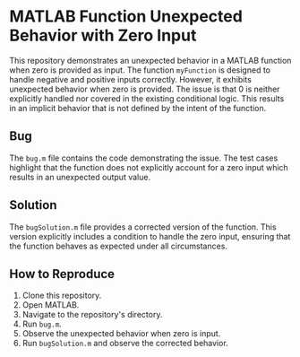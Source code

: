 # MATLAB Function Unexpected Behavior with Zero Input
This repository demonstrates an unexpected behavior in a MATLAB function when zero is provided as input. The function `myFunction` is designed to handle negative and positive inputs correctly. However, it exhibits unexpected behavior when zero is provided. The issue is that 0 is neither explicitly handled nor covered in the existing conditional logic.  This results in an implicit behavior that is not defined by the intent of the function.

## Bug
The `bug.m` file contains the code demonstrating the issue.  The test cases highlight that the function does not explicitly account for a zero input which results in an unexpected output value. 

## Solution
The `bugSolution.m` file provides a corrected version of the function. This version explicitly includes a condition to handle the zero input, ensuring that the function behaves as expected under all circumstances.

## How to Reproduce
1. Clone this repository.
2. Open MATLAB.
3. Navigate to the repository's directory.
4. Run `bug.m`.
5. Observe the unexpected behavior when zero is input.
6. Run `bugSolution.m` and observe the corrected behavior.
